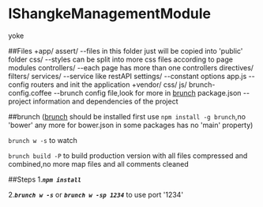 IShangkeManagementModule
========================

yoke

##Files
    +app/
      assert/               --files in this folder just will be copied into 'public' folder
      css/                  --styles can be split into more css files according to page modules
      controllers/          --each page has more than one controllers
      directives/
      filters/
      services/             --service like restAPI
      settings/             --constant options
     app.js                 --config routers and init the application
    +vendor/
      css/
      js/
    brunch-config.coffee    --brunch config file,look for more in [brunch](http://brunch.io/)
    package.json            --project information and dependencies of the project

##brunch
([brunch](http://brunch.io/) should be installed first use `npm install -g brunch`,no 'bower' any more for bower.json in some packages has no 'main' property)

`brunch w -s` to watch

`brunch build -P` to build production version with all files compressed and combined,no more map files and all comments cleaned

##Steps
1.***`npm install`***

2.***`brunch w -s`*** or ***`brunch w -sp 1234`*** to use port '1234'